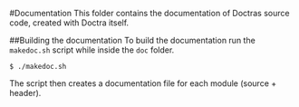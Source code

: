 #Documentation
This folder contains the documentation of Doctras source code, created with Doctra itself.

##Building the documentation
To build the documentation run the `makedoc.sh` script while inside the `doc` folder.
```SH
$ ./makedoc.sh
```
The script then creates a documentation file for each module (source + header).
